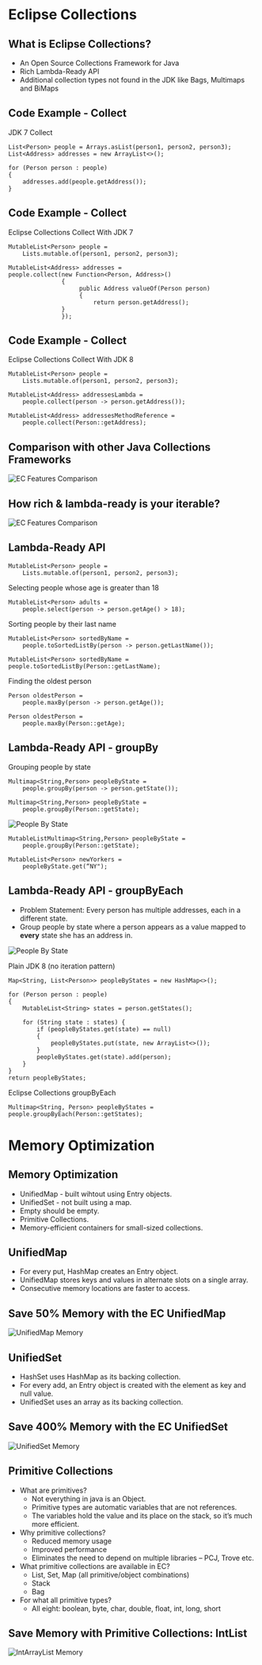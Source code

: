 Eclipse Collections
===================


What is Eclipse Collections?
----------------------------
* An Open Source Collections Framework for Java
* Rich Lambda-Ready API
* Additional collection types not found in the JDK like Bags, Multimaps and BiMaps




Code Example - Collect
------------------------------------
JDK 7 Collect
```
List<Person> people = Arrays.asList(person1, person2, person3);
List<Address> addresses = new ArrayList<>();

for (Person person : people) 
{
    addresses.add(people.getAddress());    
}
```


Code Example - Collect
------------------------------------
Eclipse Collections Collect With JDK 7
```
MutableList<Person> people = 
    Lists.mutable.of(person1, person2, person3);

MutableList<Address> addresses = 
people.collect(new Function<Person, Address>() 
               {
                    public Address valueOf(Person person) 
                    {
                        return person.getAddress();
               }
               });
```


Code Example - Collect
------------------------------------
Eclipse Collections Collect With JDK 8 
```
MutableList<Person> people = 
    Lists.mutable.of(person1, person2, person3);

MutableList<Address> addressesLambda = 
    people.collect(person -> person.getAddress());

MutableList<Address> addressesMethodReference = 
    people.collect(Person::getAddress);

```


Comparison with other Java Collections Frameworks
--------------------------------------------------
![EC Features Comparison](https://github.com/bhav0904/Presentations/blob/gh-pages/eclipse-collections-overview/GSC_Features.png)


How rich & lambda-ready is your iterable?
-----------------------------------------
![EC Features Comparison](https://github.com/bhav0904/Presentations/blob/gh-pages/eclipse-collections-overview/GSC_RichIterable.png)



Lambda-Ready API
-----------------

```
MutableList<Person> people = 
    Lists.mutable.of(person1, person2, person3);
```

Selecting people whose age is greater than 18
```
MutableList<Person> adults = 
    people.select(person -> person.getAge() > 18);
```

Sorting people by their last name 
```
MutableList<Person> sortedByName = 
    people.toSortedListBy(person -> person.getLastName());
```
```
MutableList<Person> sortedByName = people.toSortedListBy(Person::getLastName);
```

Finding the oldest person
```
Person oldestPerson = 
    people.maxBy(person -> person.getAge());
```
```
Person oldestPerson = 
    people.maxBy(Person::getAge);
```


Lambda-Ready API - groupBy
---------------------------
Grouping people by state
```
Multimap<String,Person> peopleByState = 
    people.groupBy(person -> person.getState());
```
```
Multimap<String,Person> peopleByState = 
    people.groupBy(Person::getState);
```
![People By State](https://github.com/bhav0904/Presentations/blob/gh-pages/eclipse-collections-overview/GSC_PeopleByState.png)

```
MutableListMultimap<String,Person> peopleByState = 
    people.groupBy(Person::getState);
```
```
MutableList<Person> newYorkers = 
    peopleByState.get(“NY");
```




Lambda-Ready API - groupByEach
-------------------------------
* Problem Statement: Every person has multiple addresses, each in a different state.
* Group people by state where a person appears as a value mapped to **every** state she has an address in.

![People By State](https://github.com/bhav0904/Presentations/blob/gh-pages/eclipse-collections-overview/GSC_PeopleByStates.png)

Plain JDK 8 (no iteration pattern)
```
Map<String, List<Person>> peopleByStates = new HashMap<>();

for (Person person : people) 
{
    MutableList<String> states = person.getStates();

    for (String state : states) {
        if (peopleByStates.get(state) == null)
        {
            peopleByStates.put(state, new ArrayList<>());
        }
        peopleByStates.get(state).add(person);
    }
}
return peopleByStates;
```


Eclipse Collections groupByEach

```
Multimap<String, Person> peopleByStates = people.groupByEach(Person::getStates);
```




Memory Optimization
====================


Memory Optimization
-----------------------
* UnifiedMap - built wihtout using Entry objects.
* UnifiedSet - not built using a map.
* Empty should be empty.
* Primitive Collections.
* Memory-efficient containers for small-sized collections.


UnifiedMap
----------
* For every put, HashMap creates an Entry object.
* UnifiedMap stores keys and values in alternate slots on a single array.
* Consecutive memory locations are faster to access.


Save 50% Memory with the EC UnifiedMap
---------------------------------------
![UnifiedMap Memory](https://github.com/bhav0904/Presentations/blob/gh-pages/eclipse-collections-overview/UnifiedMap.png)


UnifiedSet
----------
* HashSet uses HashMap as its backing collection.
* For every add, an Entry object is created with the element as key and null value.
* UnifiedSet uses an array as its backing collection.


Save 400% Memory with the EC UnifiedSet
---------------------------------------
![UnifiedSet Memory](https://github.com/bhav0904/Presentations/blob/gh-pages/eclipse-collections-overview/UnifiedSet.png)


Primitive Collections
----------------------

* What are primitives?
    * Not everything in java is an Object.
    * Primitive types are automatic variables that are not references.
    * The variables hold the value and its place on the stack, so it’s much more efficient.
* Why primitive collections?
    * Reduced memory usage
    * Improved performance
    * Eliminates the need to depend on multiple libraries – PCJ, Trove etc.
* What primitive collections are available in EC?
    * List, Set, Map (all primitive/object combinations)
    * Stack
    * Bag
* For what all primitive types? 
    * All eight: boolean, byte, char, double, float, int, long, short


Save Memory with Primitive Collections: IntList
------------------------------------------------
![IntArrayList Memory](https://github.com/bhav0904/Presentations/blob/gh-pages/eclipse-collections-overview/IntArrayList.png)

